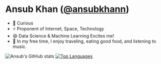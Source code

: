 # Ansub Khan (<a href="https://twitter.com/ansubkhann">@ansubkhann</a>)
- 🔭 Curious
- ⚡ Proponent of Internet, Space, Technology 
- 😄 Data Science & Machine Learning Excites me!
- 💬 In my free time, I enjoy traveling, eating good food, and listening to music.


![Ansub's GitHub stats](https://github-readme-stats.vercel.app/api?username=ansub&show_icons=&private_count=true)
[![Top Languages](https://github-readme-stats.vercel.app/api/top-langs/?username=ansub&layout=compact)]()
